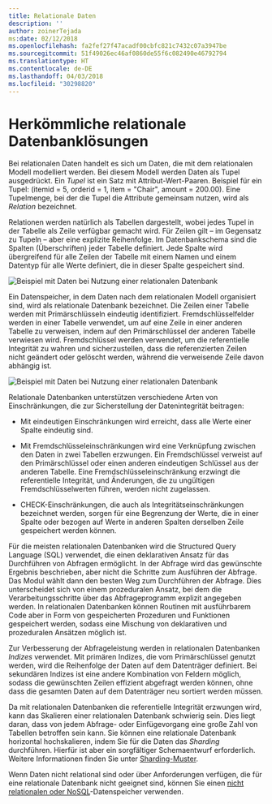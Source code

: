 ```yaml
---
title: Relationale Daten
description: ''
author: zoinerTejada
ms:date: 02/12/2018
ms.openlocfilehash: fa2fef27f47acadf00cbfc821c7432c07a3947be
ms.sourcegitcommit: 51f49026ec46af0860de55f6c082490e46792794
ms.translationtype: HT
ms.contentlocale: de-DE
ms.lasthandoff: 04/03/2018
ms.locfileid: "30298820"
---
```

# <a name="traditional-relational-database-solutions"></a>Herkömmliche relationale Datenbanklösungen

Bei relationalen Daten handelt es sich um Daten, die mit dem relationalen Modell modelliert werden. Bei diesem Modell werden Daten als Tupel ausgedrückt. Ein *Tupel* ist ein Satz mit Attribut-Wert-Paaren. Beispiel für ein Tupel: (itemid = 5, orderid = 1, item = "Chair", amount = 200.00). Eine Tupelmenge, bei der die Tupel die Attribute gemeinsam nutzen, wird als *Relation* bezeichnet. 

Relationen werden natürlich als Tabellen dargestellt, wobei jedes Tupel in der Tabelle als Zeile verfügbar gemacht wird. Für Zeilen gilt – im Gegensatz zu Tupeln – aber eine explizite Reihenfolge. Im Datenbankschema sind die Spalten (Überschriften) jeder Tabelle definiert. Jede Spalte wird übergreifend für alle Zeilen der Tabelle mit einem Namen und einem Datentyp für alle Werte definiert, die in dieser Spalte gespeichert sind.

![Beispiel mit Daten bei Nutzung einer relationalen Datenbank](../images/example-relational.png)

Ein Datenspeicher, in dem Daten nach dem relationalen Modell organisiert sind, wird als relationale Datenbank bezeichnet. Die Zeilen einer Tabelle werden mit Primärschlüsseln eindeutig identifiziert. Fremdschlüsselfelder werden in einer Tabelle verwendet, um auf eine Zeile in einer anderen Tabelle zu verweisen, indem auf den Primärschlüssel der anderen Tabelle verwiesen wird. Fremdschlüssel werden verwendet, um die referentielle Integrität zu wahren und sicherzustellen, dass die referenzierten Zeilen nicht geändert oder gelöscht werden, während die verweisende Zeile davon abhängig ist. 

![Beispiel mit Daten bei Nutzung einer relationalen Datenbank](../images/example-relational2.png)

Relationale Datenbanken unterstützen verschiedene Arten von Einschränkungen, die zur Sicherstellung der Datenintegrität beitragen:

- Mit eindeutigen Einschränkungen wird erreicht, dass alle Werte einer Spalte eindeutig sind. 

- Mit Fremdschlüsseleinschränkungen wird eine Verknüpfung zwischen den Daten in zwei Tabellen erzwungen. Ein Fremdschlüssel verweist auf den Primärschlüssel oder einen anderen eindeutigen Schlüssel aus der anderen Tabelle. Eine Fremdschlüsseleinschränkung erzwingt die referentielle Integrität, und Änderungen, die zu ungültigen Fremdschlüsselwerten führen, werden nicht zugelassen.

- CHECK-Einschränkungen, die auch als Integritätseinschränkungen bezeichnet werden, sorgen für eine Begrenzung der Werte, die in einer Spalte oder bezogen auf Werte in anderen Spalten derselben Zeile gespeichert werden können. 

Für die meisten relationalen Datenbanken wird die Structured Query Language (SQL) verwendet, die einen deklarativen Ansatz für das Durchführen von Abfragen ermöglicht. In der Abfrage wird das gewünschte Ergebnis beschrieben, aber nicht die Schritte zum Ausführen der Abfrage. Das Modul wählt dann den besten Weg zum Durchführen der Abfrage. Dies unterscheidet sich von einem prozeduralen Ansatz, bei dem die Verarbeitungsschritte über das Abfrageprogramm explizit angegeben werden. In relationalen Datenbanken können Routinen mit ausführbarem Code aber in Form von gespeicherten Prozeduren und Funktionen gespeichert werden, sodass eine Mischung von deklarativen und prozeduralen Ansätzen möglich ist.

Zur Verbesserung der Abfrageleistung werden in relationalen Datenbanken *Indizes* verwendet. Mit primären Indizes, die vom Primärschlüssel genutzt werden, wird die Reihenfolge der Daten auf dem Datenträger definiert. Bei sekundären Indizes ist eine andere Kombination von Feldern möglich, sodass die gewünschten Zeilen effizient abgefragt werden können, ohne dass die gesamten Daten auf dem Datenträger neu sortiert werden müssen.

Da mit relationalen Datenbanken die referentielle Integrität erzwungen wird, kann das Skalieren einer relationalen Datenbank schwierig sein. Dies liegt daran, dass von jedem Abfrage- oder Einfügevorgang eine große Zahl von Tabellen betroffen sein kann. Sie können eine relationale Datenbank horizontal hochskalieren, indem Sie für die Daten das *Sharding* durchführen. Hierfür ist aber ein sorgfältiger Schemaentwurf erforderlich. Weitere Informationen finden Sie unter [Sharding-Muster](../../patterns/sharding.md).

Wenn Daten nicht relational sind oder über Anforderungen verfügen, die für eine relationale Datenbank nicht geeignet sind, können Sie einen [nicht relationalen oder NoSQL](../big-data/non-relational-data.md)-Datenspeicher verwenden.
